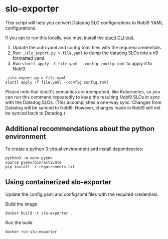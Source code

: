 # slo-exporter

This script will help you convert Datadog SLO configurations to Nobl9
YAML configurations.

If you opt to run this locally, you must install the [sloctl CLI tool.](https://docs.nobl9.com/sloctl-user-guide)

1. Update the auth.yaml and config.toml files with the required credentials.
2. Run `./slo_export.py > file.yaml` to dump the datadog SLOs into a n9 formatted yaml.
3. Run `sloctl apply -f file.yaml --config config.toml` to apply it to Nobl9.

```shell script
./slo_export.py > file.yaml
sloctl apply -f file.yaml --config config.toml
```

Please note that sloctl's semantics are idempotent, like Kubernetes, so you can
run this command repeatedly to keep the resulting Nobl9 SLOs in sync with the
Datadog SLOs. (This accomplishes a one-way sync. Changes from Datadog will be
synced to Nobl9. However, changes made in Nobl9 will not be synced back to
Datadog.)

## Additional recommendations about the python environment

To create a python 3 virtual environment and install dependencies:

```shell script
python3 -m venv pyenv
source pyenv/bin/activate
pip install -r requirements.txt
```

## Using containerized slo-exporter
Update the config.yaml and config.toml files with the required credentials.

Build the image

```shell script
docker build -t slo-exporter .
```

Run the build

```shell script
docker run slo-exporter
```

